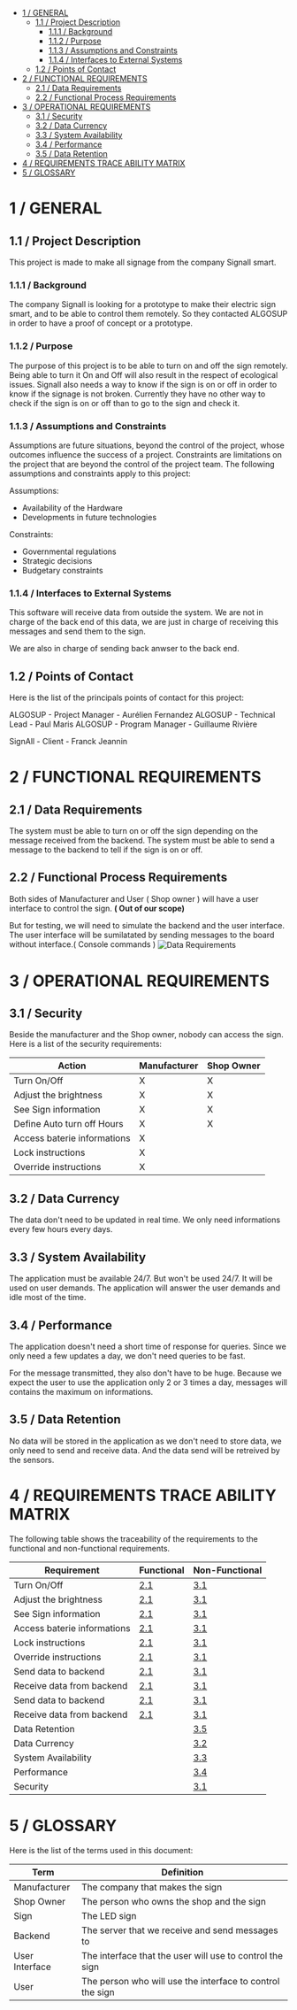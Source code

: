 

- [1 / GENERAL](#1--general)
  - [1.1 / Project Description](#11--project-description)
    - [1.1.1 / Background](#111--background)
    - [1.1.2 / Purpose](#112--purpose)
    - [1.1.3 / Assumptions and Constraints](#113--assumptions-and-constraints)
    - [1.1.4 / Interfaces to External Systems](#114--interfaces-to-external-systems)
  - [1.2 / Points of Contact](#12--points-of-contact)
- [2 / FUNCTIONAL REQUIREMENTS](#2--functional-requirements)
  - [2.1 / Data Requirements](#21--data-requirements)
  - [2.2 / Functional Process Requirements](#22--functional-process-requirements)
- [3 / OPERATIONAL REQUIREMENTS](#3--operational-requirements)
  - [3.1 / Security](#31--security)
  - [3.2 / Data Currency](#32--data-currency)
  - [3.3 / System Availability](#33--system-availability)
  - [3.4 / Performance](#34--performance)
  - [3.5 / Data Retention](#35--data-retention)
- [4 / REQUIREMENTS TRACE ABILITY MATRIX](#4--requirements-trace-ability-matrix)
- [5 / GLOSSARY](#5--glossary)



# 1 / GENERAL
## 1.1 / Project Description
This project is made to make all signage from the company Signall smart.
### 1.1.1 / Background
The company Signall is looking for a prototype to make their electric sign smart, and to be able to control them remotely.
So they contacted ALGOSUP in order to have a proof of concept or a prototype.
### 1.1.2 / Purpose
The purpose of this project is to be able to turn on and off the sign remotely. 
Being able to turn it On and Off will also result in the respect of ecological issues.
Signall also needs a way to know if the sign is on or off in order to know if the signage is not broken.
Currently they have no other way to check if the sign is on or off than to go to the sign and check it.
### 1.1.3 / Assumptions and Constraints
Assumptions are future situations, beyond the control of the project, whose outcomes influence the success of a project.  Constraints are limitations on the project that are beyond the control of the project team.  The following assumptions and constraints apply to this project:

Assumptions: 
- Availability of the Hardware
- Developments in future technologies
  
Constraints:
- Governmental regulations
- Strategic decisions
- Budgetary constraints
  
### 1.1.4 / Interfaces to External Systems
This software will receive data from outside the system.
We are not in charge of the back end of this data, we are just in charge of receiving this messages and send them to the sign.

We are also in charge of sending back anwser to the back end.
## 1.2 / Points of Contact
Here is the list of the principals points of contact for this project:

ALGOSUP - Project Manager - Aurélien Fernandez
ALGOSUP - Technical Lead - Paul Maris
ALGOSUP - Program Manager - Guillaume Rivière

SignAll - Client - Franck Jeannin
# 2 / FUNCTIONAL REQUIREMENTS

## 2.1 / Data Requirements
The system must be able to turn on or off the sign depending on the message received from the backend.
The system must be able to send a message to the backend to tell if the sign is on or off.


## 2.2 / Functional Process Requirements

Both sides of Manufacturer and User ( Shop owner ) will have a user interface to control the sign. **( Out of our scope)**

But for testing, we will need to simulate the backend and the user interface.
The user interface will be sumilatated by sending messages to the board without interface.( Console commands ) 
<img src="./Images/diagram.png" alt="Data Requirements" align="center"/>


# 3 / OPERATIONAL REQUIREMENTS

## 3.1 / Security


Beside the manufacturer and the Shop owner, nobody can access the sign.
Here is a list of the security requirements:


| Action | Manufacturer | Shop Owner |
|----------|-------------| ------------|
| Turn On/Off | X | X |
| Adjust the brightness | X | X |
| See Sign information | X | X |
| Define Auto turn off Hours | X | X |
| Access baterie informations | X |  |
| Lock instructions | X |  |
| Override instructions | X |  |

## 3.2 / Data Currency
The data don't need to be updated in real time.
We only need informations every few hours every days.
## 3.3 / System Availability
The application must be available 24/7.
But won't be used 24/7. It will be used on user demands.
The application will answer the user demands and idle most of the time.

## 3.4 / Performance

The application doesn't need a short time of response for queries.
Since we only need a few updates a day, we don't need queries to be fast.

For the message transmitted, they also don't have to be huge.
Because we expect the user to use the application only 2 or 3 times a day, messages will contains the maximum on informations.


## 3.5 / Data Retention
No data will be stored in the application as we don't need to store data, we only need to send and receive data.
And the data send will be retreived by the sensors.

# 4 / REQUIREMENTS TRACE ABILITY MATRIX
The following table shows the traceability of the requirements to the functional and non-functional requirements.

| Requirement | Functional | Non-Functional |
|----------|-------------| ------------|
| Turn On/Off | [2.1](#21--data-requirements) | [3.1](#31--security) |
| Adjust the brightness | [2.1](#21--data-requirements) | [3.1](#31--security) |
| See Sign information | [2.1](#21--data-requirements) | [3.1](#31--security) |
| Access baterie informations | [2.1](#21--data-requirements) | [3.1](#31--security) |
| Lock instructions | [2.1](#21--data-requirements) | [3.1](#31--security) |
| Override instructions | [2.1](#21--data-requirements) | [3.1](#31--security) |
| Send data to backend | [2.1](#21--data-requirements) | [3.1](#31--security) |
| Receive data from backend | [2.1](#21--data-requirements) | [3.1](#31--security) |
| Send data to backend | [2.1](#21--data-requirements) | [3.1](#31--security) |
| Receive data from backend | [2.1](#21--data-requirements) | [3.1](#31--security) |
| Data Retention |  | [3.5](#35--data-retention) |
| Data Currency |  | [3.2](#32--data-currency) |
| System Availability |  | [3.3](#33--system-availability) |
| Performance |  | [3.4](#34--performance) |
| Security |  | [3.1](#31--security) |


# 5 / GLOSSARY
Here is the list of the terms used in this document:

Term | Definition
----------|-------------
Manufacturer | The company that makes the sign
Shop Owner | The person who owns the shop and the sign
Sign | The LED sign
Backend | The server that we receive and send messages to
User Interface | The interface that the user will use to control the sign
User | The person who will use the interface to control the sign


